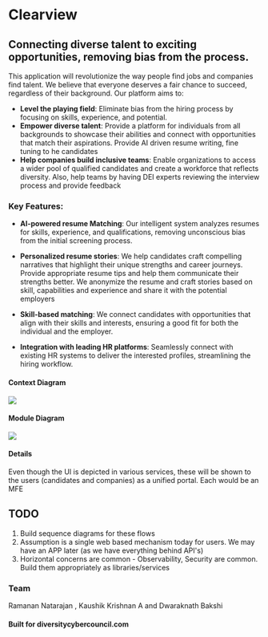 # Clearview

## Connecting diverse talent to exciting opportunities, removing bias from the process.

This application will revolutionize the way people find jobs and companies find talent. We believe that everyone deserves a fair chance to succeed, regardless of their background. Our platform aims to:

- **Level the playing field**: Eliminate bias from the hiring process by focusing on skills, experience, and potential.
- **Empower diverse talent**: Provide a platform for individuals from all backgrounds to showcase their abilities and connect with opportunities that match their aspirations. Provide AI driven resume writing, fine tuning to he candidates
- **Help companies build inclusive teams**: Enable organizations to access a wider pool of qualified candidates and create a workforce that reflects diversity. Also, help teams by having DEI experts reviewing the interview process and provide feedback


### Key Features:

- **AI-powered resume Matching**: Our intelligent system analyzes resumes for skills, experience, and qualifications, removing unconscious bias from the initial screening process. 
  
- **Personalized resume stories**: We help candidates craft compelling narratives that highlight their unique strengths and career journeys. Provide appropriate resume tips and help them communicate their strengths better. We anonymize the resume and craft stories based on skill, capabilities and experience and share it with the potential employers
  
- **Skill-based matching**: We connect candidates with opportunities that align with their skills and interests, ensuring a good fit for both the individual and the employer.
  
- **Integration with leading HR platforms**: Seamlessly connect with existing HR systems to deliver the interested profiles, streamlining the hiring workflow.


#### Context Diagram

<img src="diagrams/context.png" />



#### Module Diagram


<img src="diagrams/containers-v2.png" />



#### Details

Even though the UI is depicted in various services, these will be shown to the users (candidates and companies) as a unified portal. Each would be an MFE 



## TODO

   
1. Build sequence diagrams for these flows
2. Assumption is a single web based mechanism today for users. We may have an APP later (as we have everything behind API's)
3. Horizontal concerns are common - Observability, Security are common. Build them appropriately as libraries/services



### Team

Ramanan Natarajan , Kaushik Krishnan A and Dwaraknath Bakshi



#### Built for diversitycybercouncil.com

